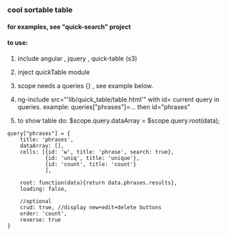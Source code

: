 ### cool sortable table

#### for examples, see "quick-search" project

#### to use:

1. include angular , jquery , quick-table (s3)

2. inject quickTable module

3. scope needs a queries {} , see example below.

4. ng-include src="'lib/quick_table/table.html'" with id=
   current query in queries. example: queries["phrases"]=... then id="phrases"

5. to show table do: $scope.query.dataArray = $scope.query.root(data); 

```
query["phrases"] = {
	title: 'phrases',
	dataArray: [],
	cells: [{id: 'w', title: 'phrase', search: true},
	        {id: 'uniq', title: 'unique'},
	        {id: 'count', title: 'count'}
	        ], 

	root: function(data){return data.phrases.results},
	loading: false,   

	//optional
	crud: true, //display new+edit+delete buttons
	order: 'count', 
	reverse: true 
}
```
